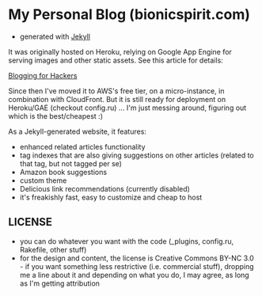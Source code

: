 # My Personal Blog (bionicspirit.com)

* generated with [Jekyll](https://github.com/mojombo/jekyll)

It was originally hosted on Heroku, relying on Google App Engine for
serving images and other static assets. See this article for details:

[Blogging for Hackers](http://bionicspirit.com/blog/2012/01/05/blogging-for-hackers.html)

Since then I've moved it to AWS's free tier, on a micro-instance, in
combination with CloudFront. But it is still ready for deployment on
Heroku/GAE (checkout config.ru) ... I'm just messing around, figuring
out which is the best/cheapest :)

As a Jekyll-generated website, it features:

* enhanced related articles functionality
* tag indexes that are also giving suggestions on other articles
  (related to that tag, but not tagged per se)
* Amazon book suggestions
* custom theme
* Delicious link recommendations (currently disabled)
* it's freakishly fast, easy to customize and cheap to host

## LICENSE

* you can do whatever you want with the code (_plugins, config.ru,
  Rakefile, other stuff)
* for the design and content, the license is Creative Commons BY-NC
  3.0 - if you want something less restrictive (i.e. commercial
  stuff), dropping me a line about it and depending on what you do, I
  may agree, as long as I'm getting attribution
